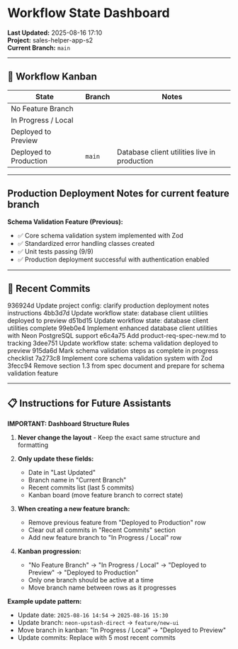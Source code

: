 # Workflow State Dashboard

**Last Updated:** 2025-08-16 17:10  
**Project:** sales-helper-app-s2  
**Current Branch:** `main`

---

## 🚦 Workflow Kanban

| State                  | Branch                | Notes                |
|-------------------------|-----------------------|----------------------|
| No Feature Branch       |                       |                      |
| In Progress / Local     |                       |                      |
| Deployed to Preview     |                       |                      |
| Deployed to Production  | `main`                | Database client utilities live in production |

---

## Production Deployment Notes for current feature branch

**Schema Validation Feature (Previous):**
- ✅ Core schema validation system implemented with Zod
- ✅ Standardized error handling classes created
- ✅ Unit tests passing (9/9)
- ✅ Production deployment successful with authentication enabled

---

## 📝 Recent Commits
936924d Update project config: clarify production deployment notes instructions
4bb3d7d Update workflow state: database client utilities deployed to preview
d51bd15 Update workflow state: database client utilities complete
99eb0e4 Implement enhanced database client utilities with Neon PostgreSQL support
e6c4a75 Add product-req-spec-new.md to tracking
3dee751 Update workflow state: schema validation deployed to preview
915da6d Mark schema validation steps as complete in progress checklist
7a273c8 Implement core schema validation system with Zod
3fecc94 Remove section 1.3 from spec document and prepare for schema validation feature

---

## 📋 Instructions for Future Assistants

**IMPORTANT: Dashboard Structure Rules**

1. **Never change the layout** - Keep the exact same structure and formatting
2. **Only update these fields:**
   - Date in "Last Updated" 
   - Branch name in "Current Branch"
   - Recent commits list (last 5 commits)
   - Kanban board (move feature branch to correct state)

3. **When creating a new feature branch:**
   - Remove previous feature from "Deployed to Production" row
   - Clear out all commits in "Recent Commits" section
   - Add new feature branch to "In Progress / Local" row

4. **Kanban progression:**
   - "No Feature Branch" → "In Progress / Local" → "Deployed to Preview" → "Deployed to Production"
   - Only one branch should be active at a time
   - Move branch name between rows as it progresses

**Example update pattern:**
- Update date: `2025-08-16 14:54` → `2025-08-16 15:30`
- Update branch: `neon-upstash-direct` → `feature/new-ui`
- Move branch in kanban: "In Progress / Local" → "Deployed to Preview"
- Update commits: Replace with 5 most recent commits
